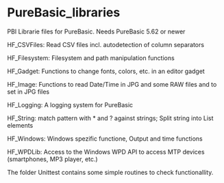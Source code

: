 # PureBasic_libraries
PBI Librarie files for PureBasic. Needs PureBasic 5.62 or newer

HF_CSVFiles:   Read CSV files incl. autodetection of column separators

HF_Filesystem: Filesystem and path manipulation functions

HF_Gadget:     Functions to change fonts, colors, etc. in an editor gadget

HF_Image:      Functions to read Date/Time in JPG and some RAW files and to set 
               in JPG files

HF_Logging:    A logging system for PureBasic

HF_String:     match pattern with * and ? against strings; Split string into List elements

HF_Windows:    Windows spezific functione, Output and time functions

HF_WPDLib:     Access to the Windows WPD API to access MTP devices (smartphones, MP3 player, etc.)

The folder Unittest contains some simple routines to check functionallity.

